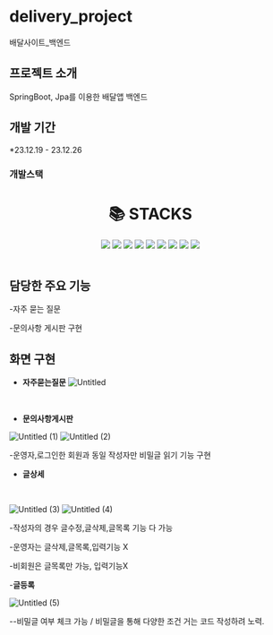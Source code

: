 # delivery_project
배달사이트_백엔드

## 프로젝트 소개
SpringBoot, Jpa를 이용한 배달앱 백엔드 
<br>
## 개발 기간
*23.12.19 - 23.12.26
<br>

### 개발스택
<div align=center><h1>📚 STACKS</h1></div>

<div align=center> 
  <img src="https://img.shields.io/badge/java-007396?style=for-the-badge&logo=java&logoColor=white">
  <img src="https://img.shields.io/badge/spring-6DB33F?style=for-the-badge&logo=spring&logoColor=white"> 
  <img src="https://img.shields.io/badge/SpringBoot-#6DB33F?style=for-the-badge&logo=SpringBoot&logoColor=white"> 
  <img src="https://img.shields.io/badge/SpringSecurity-#6DB33F?style=for-the-badge&logo=SpringSecurity&logoColor=white"> 
  <img src="https://img.shields.io/badge/Jpa-#6DB33F?style=for-the-badge&logo=Jpa&logoColor=white"> 
  <img src="https://img.shields.io/badge/spring-6DB33F?style=for-the-badge&logo=spring&logoColor=white"> 
  <img src="https://img.shields.io/badge/mysql-4479A1?style=for-the-badge&logo=mysql&logoColor=white">   
  <img src="https://img.shields.io/badge/github-181717?style=for-the-badge&logo=github&logoColor=white">
  <img src="https://img.shields.io/badge/git-F05032?style=for-the-badge&logo=git&logoColor=white">
  
  <br>
</div>


<br>

## 담당한 주요 기능 
-자주 묻는 질문 

-문의사항 게시판 구현


## 화면 구현
- **자주묻는질문**
![Untitled](https://github.com/bbbangduk9/ItWill3rdProject/assets/142999206/3e7b8a1b-8654-498d-99de-995684ca7104)
</br>

- **문의사항게시판**

![Untitled (1)](https://github.com/bbbangduk9/ItWill3rdProject/assets/142999206/295af9b5-b922-443f-8a7a-372e0067380f)
![Untitled (2)](https://github.com/bbbangduk9/ItWill3rdProject/assets/142999206/03613f93-e432-4348-9fb9-31c52797377c)

-운영자,로그인한 회원과 동일 작성자만 비밀글 읽기 기능 구현
</br>

- **글상세**

<br>

![Untitled (3)](https://github.com/bbbangduk9/ItWill3rdProject/assets/142999206/9547344d-89de-4cb8-8c8e-4389bf86bb0c)
![Untitled (4)](https://github.com/bbbangduk9/ItWill3rdProject/assets/142999206/ec6b800a-e03e-420f-9322-ed7f98b62c82)

-작성자의 경우 글수정,글삭제,글목록 기능 다 가능

-운영자는 글삭제,글목록,입력기능 X

-비회원은 글목록만 가능, 입력기능X
</br>

-**글등록**

![Untitled (5)](https://github.com/bbbangduk9/ItWill3rdProject/assets/142999206/7ffda3b7-b4cc-47c2-ad8a-39b8a7dee333)

--비밀글 여부 체크 가능 / 비밀글을 통해 다양한 조건 거는 코드 작성하려 노력.
</br>



